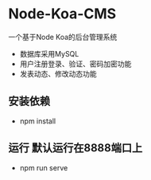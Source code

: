 # Node-Koa-CMS
一个基于Node Koa的后台管理系统
* 数据库采用MySQL
* 用户注册登录、验证、密码加密功能
* 发表动态、修改动态功能

## 安装依赖
* npm install

## 运行 默认运行在8888端口上
* npm run serve